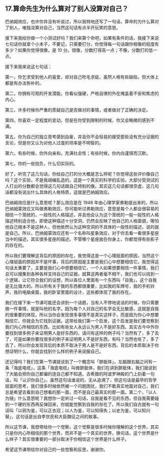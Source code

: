 ## 17.算命先生为什么算对了别人没算对自己？
巴纳姆效应，也许你并没有听说过，所以我特地还写了一句话，算命的为什么算对了别人，唯独没算对自己，当然这句话有点半开玩笑的意思。


接下来我给你做一个小测试好吗？我们来算个命吧，如果有条件的话，我接下来说七句话你就拿个小本子，不要记，只需要打分，你觉得每一句话跟你相像的程度有多少？如果你觉得很像，是 10 分。很像，分数打得高一点；不像，分数打的低一点。


接下来我来说这七句话：


第一，你乞求受到他人的喜爱，却对自己吹毛求疵，虽然人格有些缺陷，但大体上都是有办法弥补的。


第二，你拥有可观的开发潜能，你看似强硬，严格自律的外在掩盖着不安和焦虑的内心。


第三，许多时候你严重的质疑自己是否做对的事情，或者做对了正确的决定。


第四，你喜欢一定程度的变动，但是在你受到限制的时候，你又会略微的感到不满。


第五，你为自己的独立思考感到自豪，并且你不会轻易的接受那些没有充分证据的言论，但是你又认为对他人过度的坦率是不明智的。


第六，有些时候，你外向亲和，充满社会性；有些时候，你内向谨慎而沉默。


第七，你的一些抱负，什么切实际的。


好了，听完了这几句话，你给自己打的分大概是怎么样呢？你觉得这些评价像自己吗？这个实验，不是我胡编乱造的，这是一个真实的科学的实验。大部分受测试的人打出的分数都会觉得这几句话跟自己特别的像。其实这几句话都很空虚，这几句话都没有说出什么具体的人格特质，这就是巴纳姆效应。


巴纳姆效应是什么意思呢？那么效应是在 1948 年由心理学家弗勒提出来的，所以巴纳姆蒙效应又叫做弗勒效应，你可能听过弗勒效应，意思是每个人都会很容易的相信一个笼统的，一般性的人格描述，并且他会认为这个笼统的一般一般性的人格描述特别适合他，即使这种描述十分空洞，仍然会反映了他自己的人格面貌，哪怕他自己根本不是这种人，但他依然认为这种空洞的不具体的一般性的描述，说的就是自己。所以，巴纳姆蒙效应还有一个名称叫星象效应，对于你去看一看很多星座当中的描述，其实很多星座的描述，不管哪个星座放在你身上，你都觉得有些影子的存在的。


所以我们要理解这背后的原因的存在，我觉得这是一个心理层面的原因，当然这个心理层面的原因并不是坏事，背后的原因是主要是我们心中想要相信它。我觉得这句话太重要了，主要是我们心中想要相信它，一个人如果想要相信一件事情，我们总可以搜集到各种各样支持自己的证据，就算这两者毫不相干，我们也可以找到一个逻辑，让它符合我们的设想，所以各位人里面有一个东西叫「自我」，这个自我是无比强大的。所以所有关于我的东西都很重要，比如我的车牌号，我的手机铃声，我的电脑桌面，我的卧室里面的设计，这些都体现了我的存在。


我们在接下来一节课可能还会讲到一个话题，当有人不停地说话的时候，你只需要做一件事情，就是叫他的名字。因为每个人对自己的名字会无比敏感，这就是自我的很重要的体现，所以当你会发现很多事情不是真实这样子，而是因为你心中想要相信它，你就会为它找到证据。这带给我们第一个启发，这个启发是我们要觉察到我们内心所相信的东西。比如有些女人永远认为男人不是好东西。其实古今中外你要找到很多例子来证明男人是好东西的，请问有这样的例子吗？当然有了，多了去了，可是如果你要找很多的例子来证明男人不是好东西，有吗？当然也有了，多了去了，所以你会发现背后的本质不取决于男人是不是好东西，背后的本质取决于你想证明什么，你就会找到什么样的例子来说服自己。


还记得吗？我们在第一节课就谈到了一个概念叫「胼胝体」，左脑跟右脑之间有一条「海底电缆」，这条「海底电缆」叫做胼胝体，我们在讲到胼胝体，我们就说到了大脑会把你自己都骗的连自己都不知道。古希腊的阿波罗神殿的门上刻着一句话，叫「认识你自己」，虽然这句话谁说的，无从追溯了，但这句话是最早的哲学层面的思考，我们很多时候依然被一个问题困扰，我们不敢真实地面对自己，我们总是希望去看到自己想看的那一面，而不是自己最真实的那一面。第二个，「以人为镜」什么意思呢？我想你一定听过一句话，自我是看不见的东西，但自我需要碰到一个硬的东西再反弹回来，你就能觉察到自我的存在了。所以我们自古就有一句话叫「以铜为鉴，可以正衣冠；以人为鉴，可以知得失；以史为鉴，可以知兴替」，这句话是出自李世民和大臣魏征之间的故事。


所以这节课，我想带给你一个觉察，这个觉察是很多时候你理解的这个世界，其实只是你内心所相信的那个世界，而并不是一个真实的世界，换句话，这个世界是什么样子？其实很重要的一部分取决于你相信这个世界是什么样子。


希望这节课带给你对自己的一些觉察和反思，谢谢你。

